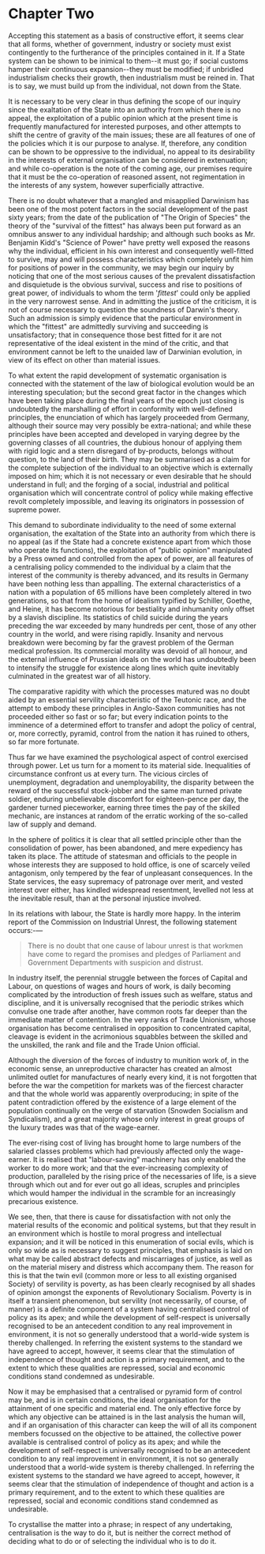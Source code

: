 # Chapter Two

Accepting this statement as a basis of constructive effort, it seems clear that all forms, whether of government, industry or society must exist contingently to the furtherance of the principles contained in it. If a State system can be shown to be inimical to them--it must go; if social customs hamper their continuous expansion--they must be modified; if unbridled industrialism checks their growth, then industrialism must be reined in. That is to say, we must build up from the individual, not down from the State.

It is necessary to be very clear in thus defining the scope of our inquiry since the exaltation of the State into an authority from which there is no appeal, the exploitation of a public opinion which at the present time is frequently manufactured for interested purposes, and other attempts to shift the centre of gravity of the main issues; these are all features of one of the policies which it is our purpose to analyse. If, therefore, any condition can be shown to be oppressive to the individual, no appeal to its desirability in the interests of external organisation can be considered in extenuation; and while co-operation is the note of the coming age, our premises require that it must be the co-operation of reasoned assent, not regimentation in the interests of any system, however superficially attractive.

There is no doubt whatever that a mangled and misapplied Darwinism has been one of the most potent factors in the social development of the past sixty years; from the date of the publication of "The Origin of Species" the theory of the "survival of the fittest" has always been put forward as an omnibus answer to any individual hardship; and although such books as Mr. Benjamin Kidd's "Science of Power" have pretty well exposed the reasons why the individual, efficient in his own interest and consequently well-fitted to survive, may and will possess characteristics which completely unfit him for positions of power in the community, we may begin our inquiry by noticing that one of the most serious causes of the prevalent dissatisfaction and disquietude is the obvious survival, success and rise to positions of great power, of individuals to whom the term '*fittest*' could only be applied in the very narrowest sense. And in admitting the justice of the criticism, it is not of course necessary to question the soundness of Darwin's theory. Such an admission is simply evidence that the particular environment in which the "fittest" are admittedly surviving and succeeding is unsatisfactory; that in consequence those best fitted for it are not representative of the ideal existent in the mind of the critic, and that environment cannot be left to the unaided law of Darwinian evolution, in view of its effect on other than material issues.

To what extent the rapid development of systematic organisation is connected with the statement of the law of biological evolution would be an interesting speculation; but the second great factor in the changes which have been taking place during the final years of the epoch just closing is undoubtedly the marshalling of effort in conformity with well-defined principles, the enunciation of which has largely proceeded from Germany, although their source may very possibly be extra-national; and while these principles have been accepted and developed in varying degree by the governing classes of all countries, the dubious honour of applying them with rigid logic and a stern disregard of by-products, belongs without question, to the land of their birth. They may be summarised as a claim for the complete subjection of the individual to an objective which is externally imposed on him; which it is not necessary or even desirable that he should understand in full; and the forging of a social, industrial and political organisation which will concentrate control of policy while making effective revolt completely impossible, and leaving its originators in possession of supreme power.

This demand to subordinate individuality to the need of some external organisation, the exaltation of the State into an authority from which there is no appeal (as if the State had a concrete existence apart from which those who operate its functions), the exploitation of "public opinion" manipulated by a Press owned and controlled from the apex of power, are all features of a centralising policy commended to the individual by a claim that the interest of the community is thereby advanced, and its results in Germany have been nothing less than appalling. The external characteristics of a nation with a population of 65 millions have been completely altered in two generations, so that from the home of idealism typified by Schiller, Goethe, and Heine, it has become notorious for bestiality and inhumanity only offset by a slavish discipline. Its statistics of child suicide during the years preceding the war exceeded by many hundreds per cent, those of any other country in the world, and were rising rapidly. Insanity and nervous breakdown were becoming by far the gravest problem of the German medical profession. Its commercial morality was devoid of all honour, and the external influence of Prussian ideals on the world has undoubtedly been to intensify the struggle for existence along lines which quite inevitably culminated in the greatest war of all history.

The comparative rapidity with which the processes matured was no doubt aided by an essential servility characteristic of the Teutonic race, and the attempt to embody these principles in Anglo-Saxon communities has not proceeded either so fast or so far; but every indication points to the imminence of a determined effort to transfer and adopt the policy of central, or, more correctly, pyramid, control from the nation it has ruined to others, so far more fortunate.

Thus far we have examined the psychological aspect of control exercised through power. Let us turn for a moment to its material side. Inequalities of circumstance confront us at every turn. The vicious circles of unemployment, degradation and unemployability, the disparity between the reward of the successful stock-jobber and the same man turned private soldier, enduring unbelievable discomfort for eighteen-pence per day, the gardener turned pieceworker, earning three times the pay of the skilled mechanic, are instances at random of the erratic working of the so-called law of supply and demand.

In the sphere of politics it is clear that all settled principle other than the consolidation of power, has been abandoned, and mere expediency has taken its place. The attitude of statesman and officials to the people in whose interests they are supposed to hold office, is one of scarcely veiled antagonism, only tempered by the fear of unpleasant consequences. In the State services, the easy supremacy of patronage over merit, and vested interest over either, has kindled widespread resentment, levelled not less at the inevitable result, than at the personal injustice involved.

In its relations with labour, the State is hardly more happy. In the interim report of the Commission on Industrial Unrest, the following statement occurs:-—

> There is no doubt that one cause of labour unrest is that workmen have come to regard the promises and pledges of Parliament and Government Departments with suspicion and distrust.

In industry itself, the perennial struggle between the forces of Capital and Labour, on questions of wages and hours of work, is daily becoming complicated by the introduction of fresh issues such as welfare, status and discipline, and it is universally recognised that the periodic strikes which convulse one trade after another, have common roots far deeper than the immediate matter of contention. In the very ranks of Trade Unionism, whose organisation has become centralised in opposition to concentrated capital, cleavage is evident in the acrimonious squabbles between the skilled and the unskilled, the rank and file and the Trade Union official.

Although the diversion of the forces of industry to munition work of, in the economic sense, an unreproductive character has created an almost unlimited outlet for manufactures of nearly every kind, it is not forgotten that before the war the competition for markets was of the fiercest character and that the whole world was apparently overproducing; in spite of the patent contradiction offered by the existence of a large element of the population continually on the verge of starvation (Snowden Socialism and Syndicalism), and a great majority whose only interest in great groups of the luxury trades was that of the wage-earner.

The ever-rising cost of living has brought home to large numbers of the salaried classes problems which had previously affected only the wage-earner. It is realised that "labour-saving" machinery has only enabled the worker to do more work; and that the ever-increasing complexity of production, paralleled by the rising price of the necessaries of life, is a sieve through which out and for ever out go all ideas, scruples and principles which would hamper the individual in the scramble for an increasingly precarious existence.

We see, then, that there is cause for dissatisfaction with not only the material results of the economic and political systems, but that they result in an environment which is hostile to moral progress and intellectual expansion; and it will be noticed in this enumeration of social evils, which is only so wide as is necessary to suggest principles, that emphasis is laid on what may be called abstract defects and miscarriages of justice, as well as on the material misery and distress which accompany them. The reason for this is that the twin evil (common more or less to all existing organised Society) of servility is poverty, as has been clearly recognised by all shades of opinion amongst the exponents of Revolutionary Socialism. Poverty is in itself a transient phenomenon, but servility (not necessarily, of course, of manner) is a definite component of a system having centralised control of policy as its apex; and while the development of self-respect is universally recognised to be an antecedent condition to any real improvement in environment, it is not so generally understood that a world-wide system is thereby challenged. In referring the existent systems to the standard we have agreed to accept, however, it seems clear that the stimulation of independence of thought and action is a primary requirement, and to the extent to which these qualities are repressed, social and economic conditions stand condemned as undesirable.

Now it may be emphasised that a centralised or pyramid form of control may be, and is in certain conditions, the ideal organisation for the attainment of one specific and material end. The only effective force by which any objective can be attained is in the last analysis the human will, and if an organisation of this character can keep the will of all its component members focussed on the objective to be attained, the collective power available is centralised control of policy as its apex; and while the development of self-respect is universally recognised to be an antecedent condition to any real improvement in environment, it is not so generally understood that a world-wide system is thereby challenged. In referring the existent systems to the standard we have agreed to accept, however, it seems clear that the stimulation of independence of thought and action is a primary requirement, and to the extent to which these qualities are repressed, social and economic conditions stand condemned as undesirable.

To crystallise the matter into a phrase; in respect of any undertaking, centralisation is the way to do it, but is neither the correct method of deciding what to do or of selecting the individual who is to do it.
